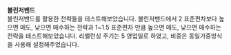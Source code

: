 **볼린저밴드**    
볼린저밴드를 활용한 전략들을 테스트해보았습니다. 볼린저밴드에서 2 표준편차보다 높으면 매도, 낮으면 매수하는 전략과
1~1.5 표준편차 만큼 높으면 매도, 낮으면 매수하는 전략을 테스트해보았습니다. 리밸런싱 주기는 5 영업일로 하였고, 비중은
동일가중방식을 사용해 설정해주었습니다.    
